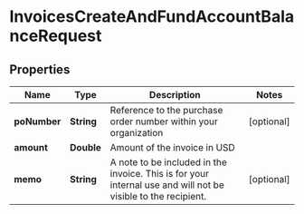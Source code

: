 

# InvoicesCreateAndFundAccountBalanceRequest


## Properties

| Name | Type | Description | Notes |
|------------ | ------------- | ------------- | -------------|
|**poNumber** | **String** | Reference to the purchase order number within your organization |  [optional] |
|**amount** | **Double** | Amount of the invoice in USD |  |
|**memo** | **String** | A note to be included in the invoice. This is for your internal use and will not be visible to the recipient.  |  [optional] |



